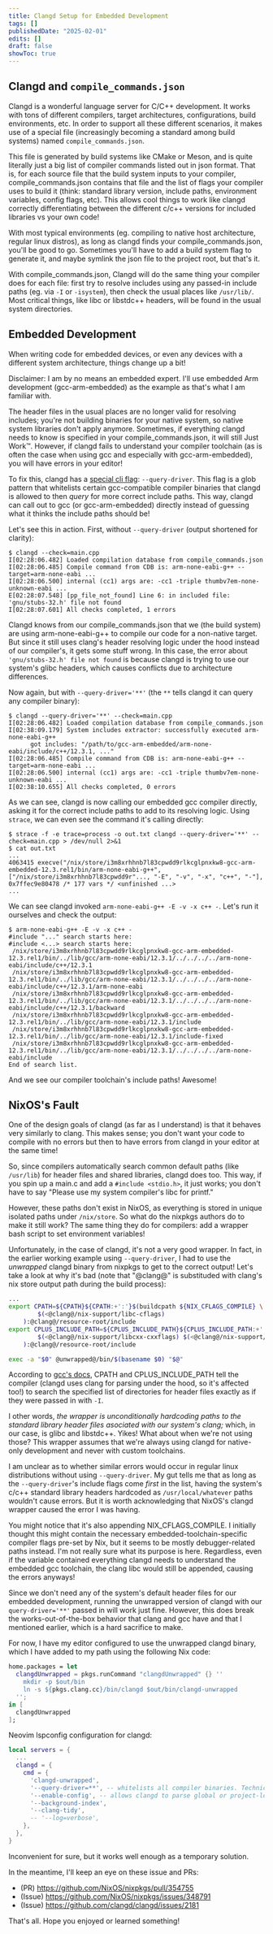 ```yaml
---
title: Clangd Setup for Embedded Development
tags: []
publishedDate: "2025-02-01"
edits: []
draft: false
showToc: true
---
```


## Clangd and `compile_commands.json`

Clangd is a wonderful language server for C/C++ development. It works with tons
of different compilers, target architectures, configurations, build
environments, etc. In order to support all these different scenarios, it makes
use of a special file (increasingly becoming a standard among build systems)
named `compile_commands.json`.

This file is generated by build systems like CMake or Meson, and is quite
literally just a big list of compiler commands listed out in json format. That
is, for each source file that the build system inputs to your compiler,
compile_commands.json contains that file and the list of flags your compiler
uses to build it (think: standard library version, include paths, environment
variables, config flags, etc). This allows cool things to work like clangd
correctly differentiating between the different c/c++ versions for included
libraries vs your own code!

With most typical environments (eg. compiling to native host architecture,
regular linux distros), as long as clangd finds your compile_commands.json,
you'll be good to go. Sometimes you'll have to add a build system flag to
generate it, and maybe symlink the json file to the project root, but that's it.

With compile_commands.json, Clangd will do the same thing your compiler does for
each file: first try to resolve includes using any passed-in include paths (eg.
via `-I` or `-isystem`), then check the usual places like `/usr/lib/`. Most
critical things, like libc or libstdc++ headers, will be found in the usual
system directories.

## Embedded Development

When writing code for embedded devices, or even any devices with a different
system architecture, things change up a bit!

<aside>
Disclaimer: I am by no means an embedded expert. I'll use embedded Arm
development (gcc-arm-embedded) as the example as that's what I am familiar
with.
</aside>

The header files in the usual places are no longer valid for resolving includes;
you're not building binaries for your native system, so native system libraries
don't apply anymore. Sometimes, if everything clangd needs to know is specified
in your compile_commands.json, it will still Just Work™. However, if clangd
fails to understand your compiler toolchain (as is often the case when using gcc
and especially with gcc-arm-embedded), you will have errors in your editor!

To fix this, clangd has a
[special cli flag](https://clangd.llvm.org/design/compile-commands#query-driver):
`--query-driver`. This flag is a glob pattern that whitelists certain
gcc-compatible compiler binaries that clangd is allowed to then _query_ for more
correct include paths. This way, clangd can call out to gcc (or
gcc-arm-embedded) directly instead of guessing what it thinks the include paths
should be!

Let's see this in action. First, without `--query-driver` (output shortened for
clarity):

```console
$ clangd --check=main.cpp
I[02:28:06.482] Loaded compilation database from compile_commands.json
I[02:28:06.485] Compile command from CDB is: arm-none-eabi-g++ --target=arm-none-eabi ...
I[02:28:06.500] internal (cc1) args are: -cc1 -triple thumbv7em-none-unknown-eabi ...
E[02:28:07.548] [pp_file_not_found] Line 6: in included file: 'gnu/stubs-32.h' file not found
I[02:28:07.601] All checks completed, 1 errors
```

Clangd knows from our compile_commands.json that we (the build system) are using
arm-none-eabi-g++ to compile our code for a non-native target. But since it
still uses clang's header resolving logic under the hood instead of our
compiler's, it gets some stuff wrong. In this case, the error about
`'gnu/stubs-32.h' file not found` is because clangd is trying to use our
system's glibc headers, which causes conflicts due to architecture differences.

Now again, but with `--query-driver='**'` (the `**` tells clangd it can query
any compiler binary):

```console
$ clangd --query-driver='**' --check=main.cpp
I[02:28:06.482] Loaded compilation database from compile_commands.json
I[02:38:09.179] System includes extractor: successfully executed arm-none-eabi-g++
      got includes: "/path/to/gcc-arm-embedded/arm-none-eabi/include/c++/12.3.1, ..."
I[02:28:06.485] Compile command from CDB is: arm-none-eabi-g++ --target=arm-none-eabi ...
I[02:28:06.500] internal (cc1) args are: -cc1 -triple thumbv7em-none-unknown-eabi ...
I[02:38:10.655] All checks completed, 0 errors
```

As we can see, clangd is now calling our embedded gcc compiler directly, asking
it for the correct include paths to add to its resolving logic. Using `strace`,
we can even see the command it's calling directly:

```console
$ strace -f -e trace=process -o out.txt clangd --query-driver='**' --check=main.cpp > /dev/null 2>&1
$ cat out.txt
...
4063415 execve("/nix/store/i3m8xrhhnb7l83cpwdd9rlkcglpnxkw8-gcc-arm-embedded-12.3.rel1/bin/arm-none-eabi-g++", ["/nix/store/i3m8xrhhnb7l83cpwdd9r"..., "-E", "-v", "-x", "c++", "-"], 0x7ffec9e80478 /* 177 vars */ <unfinished ...>
...
```

We can see clangd invoked `arm-none-eabi-g++ -E -v -x c++ -`. Let's run it
ourselves and check the output:

```console
$ arm-none-eabi-g++ -E -v -x c++ -
#include "..." search starts here:
#include <...> search starts here:
 /nix/store/i3m8xrhhnb7l83cpwdd9rlkcglpnxkw8-gcc-arm-embedded-12.3.rel1/bin/../lib/gcc/arm-none-eabi/12.3.1/../../../../arm-none-eabi/include/c++/12.3.1
 /nix/store/i3m8xrhhnb7l83cpwdd9rlkcglpnxkw8-gcc-arm-embedded-12.3.rel1/bin/../lib/gcc/arm-none-eabi/12.3.1/../../../../arm-none-eabi/include/c++/12.3.1/arm-none-eabi
 /nix/store/i3m8xrhhnb7l83cpwdd9rlkcglpnxkw8-gcc-arm-embedded-12.3.rel1/bin/../lib/gcc/arm-none-eabi/12.3.1/../../../../arm-none-eabi/include/c++/12.3.1/backward
 /nix/store/i3m8xrhhnb7l83cpwdd9rlkcglpnxkw8-gcc-arm-embedded-12.3.rel1/bin/../lib/gcc/arm-none-eabi/12.3.1/include
 /nix/store/i3m8xrhhnb7l83cpwdd9rlkcglpnxkw8-gcc-arm-embedded-12.3.rel1/bin/../lib/gcc/arm-none-eabi/12.3.1/include-fixed
 /nix/store/i3m8xrhhnb7l83cpwdd9rlkcglpnxkw8-gcc-arm-embedded-12.3.rel1/bin/../lib/gcc/arm-none-eabi/12.3.1/../../../../arm-none-eabi/include
End of search list.
```

And we see our compiler toolchain's include paths! Awesome!

## NixOS's Fault

One of the design goals of clangd (as far as I understand) is that it behaves
very similarly to clang. This makes sense; you don't want your code to compile
with no errors but then to have errors from clangd in your editor at the same
time!

So, since compilers automatically search common default paths (like `/usr/lib`)
for header files and shared libraries, clangd does too. This way, if you spin up
a main.c and add a `#include <stdio.h>`, it just works; you don't have to say
"Please use my system compiler's libc for printf."

However, these paths don't exist in NixOS, as everything is stored in unique
isolated paths under `/nix/store`. So what do the nixpkgs authors do to make it
still work? The same thing they do for compilers: add a wrapper bash script to
set environment variables!

Unfortunately, in the case of clangd, it's not a very good wrapper. In fact, in
the earlier working example using `--query-driver`, I had to use the _unwrapped_
clangd binary from nixpkgs to get to the correct output! Let's take a look at
why it's bad (note that "@clang@" is substituded with clang's nix store output
path during the build process):

```bash
...
export CPATH=${CPATH}${CPATH:+':'}$(buildcpath ${NIX_CFLAGS_COMPILE} \
        $(<@clang@/nix-support/libc-cflags)
    ):@clang@/resource-root/include
export CPLUS_INCLUDE_PATH=${CPLUS_INCLUDE_PATH}${CPLUS_INCLUDE_PATH:+':'}$(buildcpath ${NIX_CFLAGS_COMPILE} \
        $(<@clang@/nix-support/libcxx-cxxflags) $(<@clang@/nix-support/libc-cflags) \
    ):@clang@/resource-root/include

exec -a "$0" @unwrapped@/bin/$(basename $0) "$@"
```

According to
[gcc's docs](https://gcc.gnu.org/onlinedocs/gcc/Environment-Variables.html#index-CPATH),
CPATH and CPLUS_INCLUDE_PATH tell the compiler (clangd uses clang for parsing
under the hood, so it's affected too!) to search the specified list of
directories for header files exactly as if they were passed in with `-I`.

I other words, _the wrapper is unconditionally hardcoding paths to the standard
library header files asociated with our system's clang;_ which, in our case, is
glibc and libstdc++. Yikes! What about when we're not using those? This wrapper
assumes that we're always using clangd for native-only development and never
with custom toolchains.

I am unclear as to whether similar errors would occur in regular linux
distributions without using `--query-driver`. My gut tells me that as long as
the `--query-driver`'s include flags come _first_ in the list, having the
system's c/c++ standard library headers hardcoded as `/usr/local/whatever` paths
wouldn't cause errors. But it is worth acknowledging that NixOS's clangd wrapper
caused the error I was having.

<aside>
You might notice that it's also appending NIX_CFLAGS_COMPILE. I initially
thought this might contain the necessary embedded-toolchain-specific compiler
flags pre-set by Nix, but it seems to be mostly debugger-related paths instead. I'm
not really sure what its purpose is here. Regardless, even if the variable
contained everything clangd needs to understand the embedded gcc toolchain, the
clang libc would still be appended, causing the errors anyways!
</aside>

Since we don't need any of the system's default header files for our embedded
development, running the unwrapped version of clangd with our
`query-driver='**'` passed in will work just fine. However, this does break the
works-out-of-the-box behavior that clang and gcc have and that I mentioned
earlier, which is a hard sacrifice to make.

For now, I have my editor configured to use the unwrapped clangd binary, which I
have added to my path using the following Nix code:

```nix
home.packages = let
  clangdUnwrapped = pkgs.runCommand "clangdUnwrapped" {} ''
    mkdir -p $out/bin
    ln -s ${pkgs.clang.cc}/bin/clangd $out/bin/clangd-unwrapped
  '';
in [
  clangdUnwrapped
];
```

Neovim lspconfig configuration for clangd:

```lua
local servers = {
  ...
  clangd = {
    cmd = {
      'clangd-unwrapped',
      '--query-driver=**', -- whitelists all compiler binaries. Technically a security risk, but I'm usually working in trusted environments
      '--enable-config', -- allows clangd to parse global or project-local configuration files
      '--background-index',
      '--clang-tidy',
      -- '--log=verbose',
    },
  },
}
```

Inconvenient for sure, but it works well enough as a temporary solution.

In the meantime, I'll keep an eye on these issue and PRs:

-   (PR) https://github.com/NixOS/nixpkgs/pull/354755
-   (Issue) https://github.com/NixOS/nixpkgs/issues/348791
-   (Issue) https://github.com/clangd/clangd/issues/2181

That's all. Hope you enjoyed or learned something!
